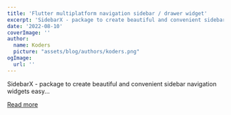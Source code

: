 ```yaml
---
title: 'Flutter multiplatform navigation sidebar / drawer widget'
excerpt: 'SidebarX - package to create beautiful and convenient sidebar navigation widgets easy...'
date: '2022-08-10'
coverImage: ''
author:
  name: Koders
  picture: "assets/blog/authors/koders.png"
ogImage:
  url: ''
---
```


SidebarX - package to create beautiful and convenient sidebar navigation widgets easy...

[Read more](https://dev.to/frezyx/flutter-multiplatform-navigation-sidebar-drawer-widget-4ecj)
